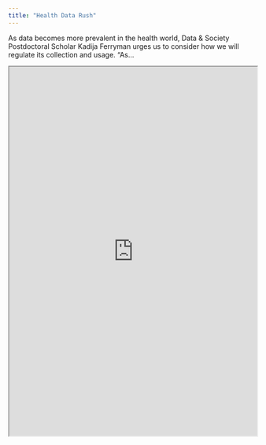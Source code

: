 ```yaml
---
title: "Health Data Rush"
---
```


As data becomes more prevalent in the health world, Data & Society Postdoctoral Scholar Kadija Ferryman urges us to consider how we will regulate its collection and usage. “As...

<iframe height="750" width="100%" src="https://ewelton.github.io/ktest/wiki.html#Health%20Data%20Rush"></iframe>
